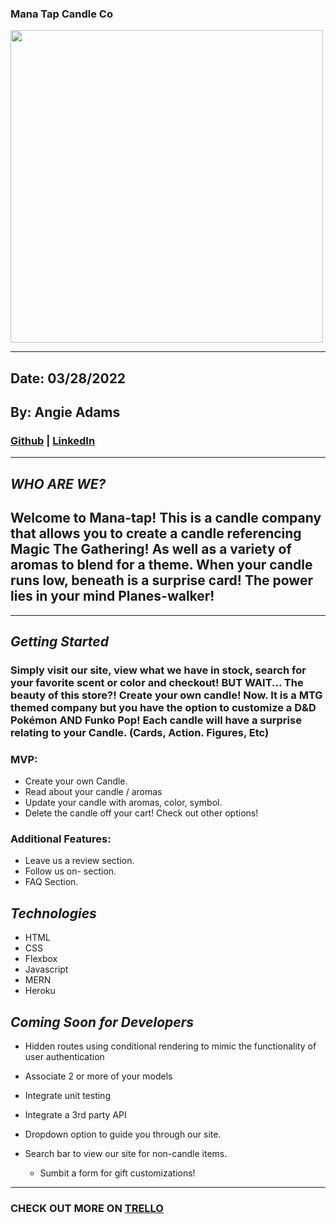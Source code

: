 ### Mana Tap Candle Co


<img src="https://user-images.githubusercontent.com/100215186/160302677-f4d71930-644f-45ba-a680-efd717d1d804.jpg" width="500">

***
## Date: 03/28/2022

## By: Angie Adams

 ### [Github](https://github.com/angieadams68) |  [LinkedIn](https://www.linkedin.com/in/aqsa-saleheen/)
 ***
 


 ## ***WHO ARE WE?***
 ## Welcome to Mana-tap! This is a candle company that allows you to create a candle referencing Magic The Gathering! As well as a variety of aromas to blend for a theme. When your candle runs low, beneath is a surprise card! The power lies in your mind Planes-walker! 
 
***
 
 ## ***Getting Started***
### Simply visit our site, view what we have in stock, search for your favorite scent or color and checkout! BUT WAIT... The beauty of this store?! Create your own candle! Now. It is a MTG themed company but you have the option to customize a D&D Pokémon AND Funko Pop! Each candle will have a surprise relating to your Candle. (Cards, Action. Figures, Etc)
 

### MVP:
  * Create your own Candle.
  * Read about your candle / aromas
  * Update your candle with aromas, color, symbol.
  * Delete the candle off your cart! Check out other options!
  

 ### Additional Features:
* Leave us a review section.
* Follow us on- section.
* FAQ Section. 



  
 ## ***Technologies***
 * HTML
 * CSS
 * Flexbox
 * Javascript
 * MERN
 * Heroku


## ***Coming Soon for Developers***
* Hidden routes using conditional rendering to mimic the functionality of user authentication

* Associate 2 or more of your models

* Integrate unit testing

* Integrate a 3rd party API

* Dropdown option to guide you through our site.

* Search bar to view our site for non-candle items.

  * Sumbit a form for gift customizations!

***


### **CHECK OUT MORE ON [TRELLO](https://trello.com/b/WG8frwte/candle-website-p-2)**

